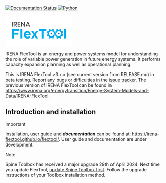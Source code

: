 [![Documentation Status](https://img.shields.io/badge/Documentation-passing-brightgreen)](https://irena-flextool.github.io/flextool/)
[![Python](https://img.shields.io/badge/python-3.9%20|%203.10%20|%203.11%20|%203.12-blue.svg)](https://www.python.org/downloads/release/python-3120/)

![IRENA FlexTool logo](./docs/flextool_logo.png)

IRENA FlexTool is an energy and power systems model for understanding the role of variable power generation in future energy systems. It performs capacity expansion planning as well as operational planning.

This is IRENA FlexTool v3.x.x (see current version from RELEASE.md) in beta testing. Report any bugs or difficulties in the [issue tracker](https://github.com/irena-flextool/flextool/issues). 
The previous version of IRENA FlexTool can be found in https://www.irena.org/energytransition/Energy-System-Models-and-Data/IRENA-FlexTool.

## Introduction and installation

> [!IMPORTANT]
> Installation, user guide and ***documentation*** can be found at: https://irena-flextool.github.io/flextool/.
> User guide and documentation are under development.

> [!NOTE]  
> Spine Toolbox has received a major upgrade 29th of April 2024. Next time you update FlexTool, [update Spine Toolbox first](https://github.com/spine-tools/Spine-Toolbox#installation). Follow the upgrade instructions of your Toolbox installation method.
